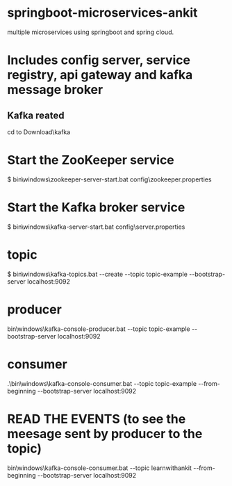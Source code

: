 # springboot-microservices-ankit
 multiple microservices using springboot and spring cloud. 
# Includes config server, service registry, api gateway and kafka message broker

## Kafka reated 
 cd to Download\kafka
# Start the ZooKeeper service
$ bin\windows\zookeeper-server-start.bat config\zookeeper.properties

# Start the Kafka broker service
$ bin\windows\kafka-server-start.bat config\server.properties

# topic
$ bin\windows\kafka-topics.bat --create --topic topic-example --bootstrap-server localhost:9092

# producer
bin\windows\kafka-console-producer.bat --topic topic-example --bootstrap-server localhost:9092

# consumer
.\bin\windows\kafka-console-consumer.bat --topic topic-example --from-beginning --bootstrap-server localhost:9092

# READ THE EVENTS (to see the meesage sent by producer to the topic)
bin\windows\kafka-console-consumer.bat --topic learnwithankit --from-beginning --bootstrap-server localhost:9092
